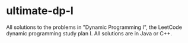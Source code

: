 # ultimate-dp-I
All solutions to the problems in "Dynamic Programming I", the LeetCode dynamic programming study plan I. All solutions are in Java or C++.
